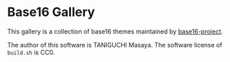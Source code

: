 # Base16 Gallery

This gallery is a collection of base16 themes
maintained by [base16-project](https://github.com/base16-project).

The author of this software is TANIGUCHI Masaya.
The software license of `build.sh` is CC0.
